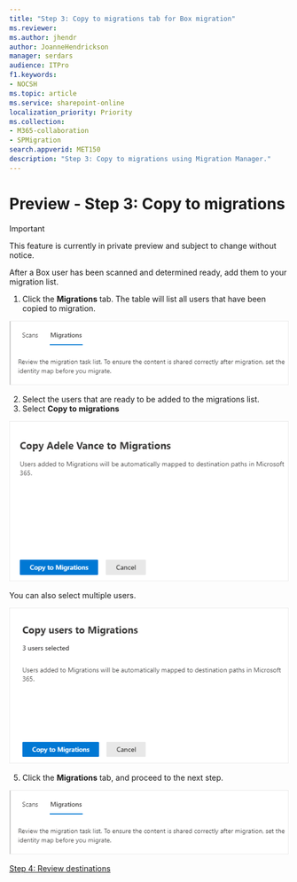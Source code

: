 ```yaml
---
title: "Step 3: Copy to migrations tab for Box migration"
ms.reviewer: 
ms.author: jhendr
author: JoanneHendrickson
manager: serdars
audience: ITPro
f1.keywords:
- NOCSH
ms.topic: article
ms.service: sharepoint-online
localization_priority: Priority
ms.collection: 
- M365-collaboration
- SPMigration
search.appverid: MET150
description: "Step 3: Copy to migrations using Migration Manager."
---
```


# Preview - Step 3: Copy to migrations 

>[!Important]
> This feature is currently in private preview and subject to change without notice.


 After a Box user has been scanned and determined ready, add them to your migration list.  

1. Click the **Migrations** tab. The table will list all users that have been copied to migration.

![Migrations tab](media/mm-box-migration-tab.png)

2. Select the users that are ready to be added to the migrations list.
3. Select **Copy to migrations**


![Box copy to migrations confirm](media/mm-box-copy-migrations-confirm.png)

 You can also select multiple users.

![Box copy to migration multiple users](media/mm-box-copy-migrations-multiple-confirm.png)


5. Click the **Migrations** tab, and proceed to the next step.

![Migrations tab](media/mm-box-migration-tab.png)


[Step 4: Review destinations](mm-box-step4-review-destinations.md)


